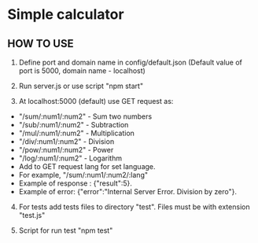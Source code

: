 # Simple calculator
## HOW TO USE
1) Define port and domain name in config/default.json
   (Default value of port is 5000, domain name - localhost)
   
2) Run server.js or use script "npm start"
3) At localhost:5000 (default) use GET request as:
  * "/sum/:num1/:num2" - Sum two numbers
  * "/sub/:num1/:num2" - Subtraction
  * "/mul/:num1/:num2" - Multiplication
  * "/div/:num1/:num2" - Division
  * "/pow/:num1/:num2" - Power
  * "/log/:num1/:num2" - Logarithm
  * Add to GET request lang for set language.
  * For example, "/sum/:num1/:num2/:lang"
  * Example of response : {"result":5}.
  * Example of error: {"error":"Internal Server Error. Division by zero"}.

4) For tests add tests files to directory "test". Files must be with extension "test.js"
   
5) Script for run test "npm test"
